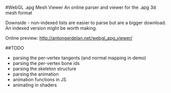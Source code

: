 #WebGL .apg Mesh Viewer
An online parser and viewer for the .apg 3d mesh format

Downside - non-indexed lists are easier to parse but are a bigger download.
An indexed version might be worth making.

Online preview: http://antongerdelan.net/webgl_apg_viewer/

##TODO
* parsing the per-vertex tangents (and normal mapping in demo)
* parsing the per-vertex bone ids
* parsing the skeleton structure
* parsing the animation
* animation functions in JS
* animating in shaders
